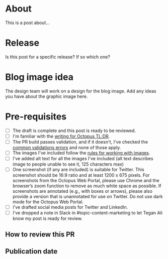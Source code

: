 # About

This is a post about...

# Release

Is this post for a specific release? If so which one?

# Blog image idea

The design team will work on a design for the blog image. Add any ideas you have about the graphic image here.

# Pre-requisites

- [ ] The draft is complete and this post is ready to be reviewed.
- [ ] I'm familiar with the [writing for Octopus TL;DR](https://www.octopus.design/writing/writing-tldr/).
- [ ] The PR build passes validation, and if it doesn't, I've checked the [common validations errors](https://style.octopus.com/writing-at-octopus-tldr#common-validation-errors) and none of those apply.
- [ ] The images I've included follow the [rules for working with images](https://www.octopus.design/writing/working-with-images/).
- [ ] I've added alt text for all the images I've included (alt text describes image to people unable to see it, 125 characters max)
- [ ] One screenshot (if any are included) is suitable for Twitter. This screenshot should be 16:9 ratio and at least 1200 x 675 pixels. For screenshots from the Octopus Web Portal, please use Chrome and the browser’s zoom function to remove as much white space as possible. If screenshots are annotated (e.g., with boxes or arrows), please also provide a version that is unannotated for use on Twitter. Do not use dark mode for the Octopus Web Portal.
- [ ] I've drafted social media posts for Twitter and LinkedIn.
- [ ] I've dropped a note in Slack in #topic-content-marketing to let Tegan Ali know my post is ready for review.

## How to review this PR
<!-- If there's anything you'd like reviewers to focus on, mention it here. -->


## Publication date
<!-- if there are considerations for when to publish this post, mention that here. i.e., this post is supporting material for a webinar I'll be conducting on date, or this post should not published until after a specific release (please include the date) -->

